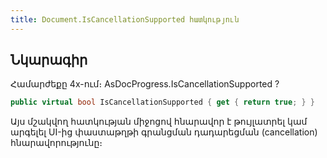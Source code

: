 ```yaml
---
title: Document.IsCancellationSupported հատկություն
---
```


## Նկարագիր

Համարժեքը 4x-ում։ AsDocProgress.IsCancellationSupported ?

```c#
public virtual bool IsCancellationSupported { get { return true; } }
```

Այս մշակվող հատկության միջոցով հնարավոր է թույլատրել կամ արգելել UI-ից փաստաթղթի գրանցման դադարեցման (cancellation) հնարավորությունը։

